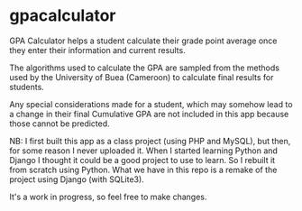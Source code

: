# gpacalculator


GPA Calculator helps a student calculate their grade point average once they enter their information and current results.

The algorithms used to calculate the GPA are sampled from the methods used by the University of Buea (Cameroon) to calculate final results for students.

Any special considerations made for a student, which may somehow lead to a change in their final Cumulative GPA are not included in this app because those cannot be predicted.


NB: I first built this app as a class project (using PHP and MySQL), but then, for some reason I never uploaded it. When I started learning Python and Django I thought it could be a good project to use to learn. So I rebuilt it from scratch using Python. What we have in this repo is a remake of the project using Django (with SQLite3).

It's a work in progress, so feel free to make changes. 
